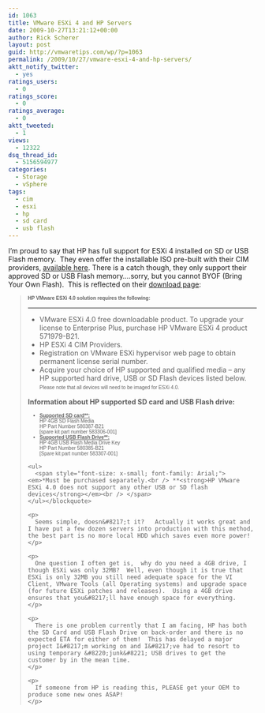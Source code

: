 ```yaml
---
id: 1063
title: VMware ESXi 4 and HP Servers
date: 2009-10-27T13:21:12+00:00
author: Rick Scherer
layout: post
guid: http://vmwaretips.com/wp/?p=1063
permalink: /2009/10/27/vmware-esxi-4-and-hp-servers/
aktt_notify_twitter:
  - yes
ratings_users:
  - 0
ratings_score:
  - 0
ratings_average:
  - 0
aktt_tweeted:
  - 1
views:
  - 12322
dsq_thread_id:
  - 5156594977
categories:
  - Storage
  - vSphere
tags:
  - cim
  - esxi
  - hp
  - sd card
  - usb flash
---
```

I&#8217;m proud to say that HP has full support for ESXi 4 installed on SD or USB Flash memory.  They even offer the installable ISO pre-built with their CIM providers, <a href="https://h20392.www2.hp.com/portal/swdepot/displayProductInfo.do?productNumber=HPVM06" target="_blank">available here</a>. There is a catch though, they only support their approved SD or USB Flash memory&#8230;.sorry, but you cannot BYOF (Bring Your Own Flash).  This is reflected on their <a href="https://h20392.www2.hp.com/portal/swdepot/displayProductInfo.do?productNumber=HPVM06" target="_blank">download page</a>:

> **<span style="font-size: x-small; font-family: Arial;">HP VMware ESXi 4.0 solution requires the following: </span>**
> 
> ****
> 
>   * VMware ESXi 4.0 free downloadable product. To upgrade your license to Enterprise Plus, purchase HP VMware ESXi 4 product 571979-B21.
>   * HP ESXi 4 CIM Providers.
>   * Registration on VMware ESXi hypervisor web page to obtain permanent license serial number.
>   * Acquire your choice of HP supported and qualified media &#8211; any HP supported hard drive, USB or SD Flash devices listed below.
> <span style="font-size: x-small; font-family: Arial;">Please note that all devices will need to be imaged for ESXi 4.0.</span>
> 
> **Information about HP supported SD card and USB Flash drive:** 
> 
> <ul type="disc">
>   <span style="font-size: x-small; font-family: Arial;"></p> 
>   
>   <li>
>     <strong><span style="text-decoration: underline;">Supported SD card**:</span></strong><br /> HP 4GB SD Flash Media<br /> HP Part Number 580387-B21<br /> [spare kit part number 583306-001]
>   </li>
>   <li>
>     <strong><span style="text-decoration: underline;">Supported USB Flash Drive**: </span></strong><br /> HP 4GB USB Flash Media Drive Key<br /> HP Part Number 580385-B21<br /> [Spare kit part number 583307-001]
>   </li>
>   <p>
>     </span></ul> 
>     
>     <ul>
>       <span style="font-size: x-small; font-family: Arial;"><em>*Must be purchased separately.<br /> **<strong>HP VMware ESXi 4.0 does not support any other USB or SD flash devices</strong></em><br /> </span>
>     </ul></blockquote> 
>     
>     <p>
>       Seems simple, doesn&#8217;t it?   Actually it works great and I have put a few dozen servers into production with this method, the best part is no more local HDD which saves even more power!
>     </p>
>     
>     <p>
>       One question I often get is,  why do you need a 4GB drive, I though ESXi was only 32MB?  Well, even though it is true that ESXi is only 32MB you still need adequate space for the VI Client, VMware Tools (all Operating systems) and upgrade space (for future ESXi patches and releases).  Using a 4GB drive ensures that you&#8217;ll have enough space for everything.
>     </p>
>     
>     <p>
>       There is one problem currently that I am facing, HP has both the SD Card and USB Flash Drive on back-order and there is no expected ETA for either of them!  This has delayed a major project I&#8217;m working on and I&#8217;ve had to resort to using temporary &#8220;junk&#8221; USB drives to get the customer by in the mean time.
>     </p>
>     
>     <p>
>       If someone from HP is reading this, PLEASE get your OEM to produce some new ones ASAP!
>     </p>
